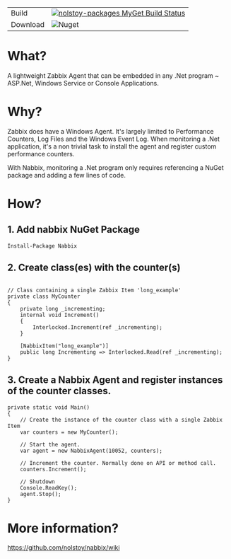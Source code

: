 |  |  |
| ------ | ------ |
| Build | [![nolstoy-packages MyGet Build Status](https://www.myget.org/BuildSource/Badge/nolstoy-packages?identifier=96e0f973-0095-4da0-914d-7c8ccebfde05)](https://www.myget.org/feed/nolstoy-packages/package/nuget/Nabbix) |
| Download | ![Nuget](https://img.shields.io/nuget/v/Nabbix.svg) |

# What?

A lightweight Zabbix Agent that can be embedded in any .Net program ~ ASP.Net, Windows Service or Console Applications.

# Why?

Zabbix does have a Windows Agent. It's largely limited to Performance Counters, Log Files and the Windows Event Log. When monitoring a .Net application, it's a non trivial task to install the agent and register custom performance counters. 

With Nabbix, monitoring a .Net program only requires referencing a NuGet package and adding a few lines of code.

# How?

## 1. Add nabbix NuGet Package

```
Install-Package Nabbix
```

## 2. Create class(es) with the counter(s)

```

// Class containing a single Zabbix Item 'long_example'
private class MyCounter
{
	private long _incrementing;
    internal void Increment()
	{
		Interlocked.Increment(ref _incrementing);
	}

	[NabbixItem("long_example")]
    public long Incrementing => Interlocked.Read(ref _incrementing);
}
```

## 3. Create a Nabbix Agent and register instances of the counter classes.

```
private static void Main()
{
	// Create the instance of the counter class with a single Zabbix Item
    var counters = new MyCounter();
            
    // Start the agent.
    var agent = new NabbixAgent(10052, counters);

    // Increment the counter. Normally done on API or method call.
    counters.Increment();

    // Shutdown
	Console.ReadKey();
    agent.Stop();
}
```

# More information?

https://github.com/nolstoy/nabbix/wiki
